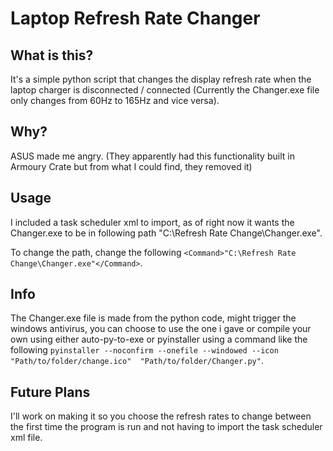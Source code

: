 # Laptop Refresh Rate Changer
## What is this?
It's a simple python script that changes the display refresh rate when the laptop charger is disconnected / connected (Currently the Changer.exe file only changes from 60Hz to 165Hz and vice versa).

## Why?
ASUS made me angry. (They apparently had this functionality built in Armoury Crate but from what I could find, they removed it)

## Usage
I included a task scheduler xml to import, as of right now it wants the Changer.exe to be in following path "C:\Refresh Rate Change\Changer.exe".

To change the path, change the following ``<Command>"C:\Refresh Rate Change\Changer.exe"</Command>``.

## Info
The Changer.exe file is made from the python code, might trigger the windows antivirus, you can choose to use the one i gave or compile your own using either auto-py-to-exe or pyinstaller using a command like the following ``pyinstaller --noconfirm --onefile --windowed --icon "Path/to/folder/change.ico"  "Path/to/folder/Changer.py"``.

## Future Plans
I'll work on making it so you choose the refresh rates to change between the first time the program is run and not having to import the task scheduler xml file.
